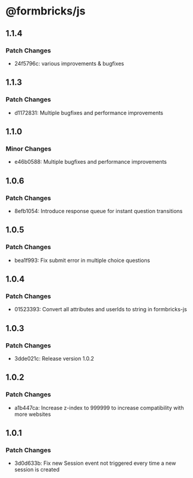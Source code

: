 # @formbricks/js

## 1.1.4

### Patch Changes

- 24f5796c: various improvements & bugfixes

## 1.1.3

### Patch Changes

- d1172831: Multiple bugfixes and performance improvements

## 1.1.0

### Minor Changes

- e46b0588: Multiple bugfixes and performance improvements

## 1.0.6

### Patch Changes

- 8efb1054: Introduce response queue for instant question transitions

## 1.0.5

### Patch Changes

- bea1f993: Fix submit error in multiple choice questions

## 1.0.4

### Patch Changes

- 01523393: Convert all attributes and userIds to string in formbricks-js

## 1.0.3

### Patch Changes

- 3dde021c: Release version 1.0.2

## 1.0.2

### Patch Changes

- a1b447ca: Increase z-index to 999999 to increase compatibility with more websites

## 1.0.1

### Patch Changes

- 3d0d633b: Fix new Session event not triggered every time a new session is created
